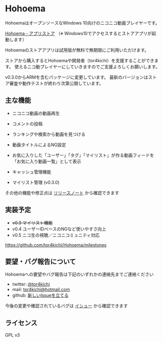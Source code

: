 # Hohoema

HohoemaはオープンソースなWindows 10向けのニコニコ動画プレイヤーです。

[Hohoema - アプリストア](https://www.microsoft.com/ja-jp/store/p/hohoema/9nblggh4rxt6)
（※ Windows10でアクセスするとストアアプリが起動します）

Hohoemaのストアアプリは試用版が無料で無期限にご利用いただけます。

ストアから購入するとHohoemaや開発者（tor4kichi）を支援することができます。
使えるニコ動プレイヤーにしていきますのでご支援よろしくお願いします。

v0.3.0からARMを含むパッケージに変更しています。
最新のバージョンはストア審査や動作テストが終わり次第公開しています。


## 主な機能

* ニコニコ動画の動画再生
* コメントの投稿
* ランキングや検索から動画を見つける
* 動画タイトルによるNG設定
* お気に入りした「ユーザー」「タグ」「マイリスト」が作る動画フィードを「お気に入り動画一覧」として表示
* キャッシュ管理機能

* マイリスト管理 (v0.3.0)


その他の機能や修正点は [リリースノート](https://github.com/tor4kichi/Hohoema/wiki/%E3%83%AA%E3%83%AA%E3%83%BC%E3%82%B9%E3%83%8E%E3%83%BC%E3%83%88) から確認できます



## 実装予定

* ~~v0.3 マイリスト機能~~
* v0.4 ユーザーIDベースのNGなど使いやすさ向上
* v0.5 ニコ生の視聴／ニコニコミュニティ対応

https://github.com/tor4kichi/Hohoema/milestones

## 要望・バグ報告について

Hohoemaへの要望やバグ報告は下記のいずれかの連絡先までご連絡ください

* twitter: [@tor4kichi](https://twitter.com/tor4kichi)
* mail: tor4kichi@hotmail.com
* github: [新しいIssueを立てる](https://github.com/tor4kichi/Hohoema/issues)


今後の変更や確認されているバグは [イシュー](https://github.com/tor4kichi/Hohoema/issues) から確認できます


## ライセンス

GPL v3
